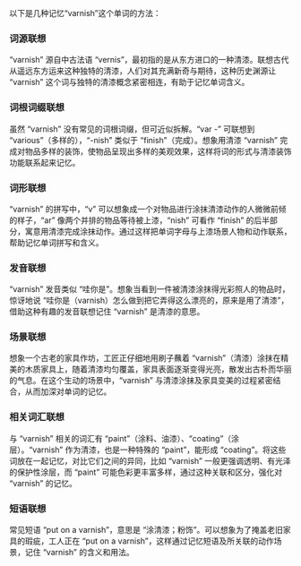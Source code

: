 以下是几种记忆“varnish”这个单词的方法：

### 词源联想
“varnish” 源自中古法语 “vernis”，最初指的是从东方进口的一种清漆。联想古代从遥远东方运来这种独特的清漆，人们对其充满新奇与期待，这种历史渊源让 “varnish” 这个词与独特的清漆概念紧密相连，有助于记忆单词含义。

### 词根词缀联想
虽然 “varnish” 没有常见的词根词缀，但可近似拆解。“var -” 可联想到 “various”（多样的），“-nish” 类似于 “finish”（完成）。想象用清漆 “varnish” 完成对物品多样的装饰，使物品呈现出多样的美观效果，这样将词的形式与清漆装饰功能联系起来记忆。

### 词形联想
“varnish” 的拼写中，“v” 可以想象成一个对物品进行涂抹清漆动作的人微微前倾的样子，“ar” 像两个并排的物品等待被上漆，“nish” 可看作 “finish” 的后半部分，寓意用清漆完成涂抹动作。通过这样把单词字母与上漆场景人物和动作联系，帮助记忆单词拼写和含义。

### 发音联想
“varnish” 发音类似 “哇你是”。想象当看到一件被清漆涂抹得光彩照人的物品时，惊讶地说 “哇你是（varnish）怎么做到把它弄得这么漂亮的，原来是用了清漆”，借助这种有趣的发音联想记住 “varnish” 是清漆的意思。

### 场景联想
想象一个古老的家具作坊，工匠正仔细地用刷子蘸着 “varnish”（清漆）涂抹在精美的木质家具上，随着清漆均匀覆盖，家具表面逐渐变得光亮，散发出古朴而华丽的气息。在这个生动的场景中，“varnish” 与清漆涂抹及家具变美的过程紧密结合，从而加深对单词的记忆。

### 相关词汇联想
与 “varnish” 相关的词汇有 “paint”（涂料、油漆）、“coating”（涂层）。“varnish” 作为清漆，也是一种特殊的 “paint”，能形成 “coating”。将这些词放在一起记忆，对比它们之间的异同，比如 “varnish” 一般更强调透明、有光泽的保护性涂层，而 “paint” 可能色彩更丰富多样，通过这种关联和区分，强化对 “varnish” 的记忆。

### 短语联想
常见短语 “put on a varnish”，意思是 “涂清漆；粉饰”。可以想象为了掩盖老旧家具的瑕疵，工人正在 “put on a varnish”，这样通过记忆短语及所关联的动作场景，记住 “varnish” 的含义和用法。 